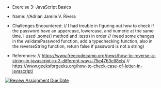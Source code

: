 - Exercise 3: JavaScript Basics
  
- Name:
//Adrian Jarelle V. Rivera

- Challenges Encountered:
// I had trouble in figuring out how to check if the password have an uppercase, lowercase, and numeric at the same time. I used .some() method and .test() in order
// (need some changes in the validatePassword function, add a typechecking function, also in the reverseString function, return false if password is not a string)


- References:
// https://www.freecodecamp.org/news/how-to-reverse-a-string-in-javascript-in-3-different-ways-75e4763c68cb/
// https://www.geeksforgeeks.org/how-to-check-case-of-letter-in-javascript/






[![Review Assignment Due Date](https://classroom.github.com/assets/deadline-readme-button-22041afd0340ce965d47ae6ef1cefeee28c7c493a6346c4f15d667ab976d596c.svg)](https://classroom.github.com/a/XjO13m7Z)
